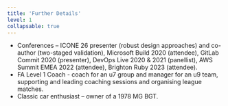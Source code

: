 ```yaml
---
title: 'Further Details'
level: 1
collapsable: true
---
```


- Conferences – ICONE 26 presenter (robust design approaches) and co-author (two-staged validation), Microsoft Build 2020 (attendee), GitLab Commit 2020 (presenter), DevOps Live 2020 & 2021 (panellist), AWS Summit EMEA 2022 (attendee), Brighton Ruby 2023 (attendee).
- FA Level 1 Coach - coach for an u7 group and manager for an u9 team, supporting and leading coaching sessions and organising league matches.
- Classic car enthusiast – owner of a 1978 MG BGT.